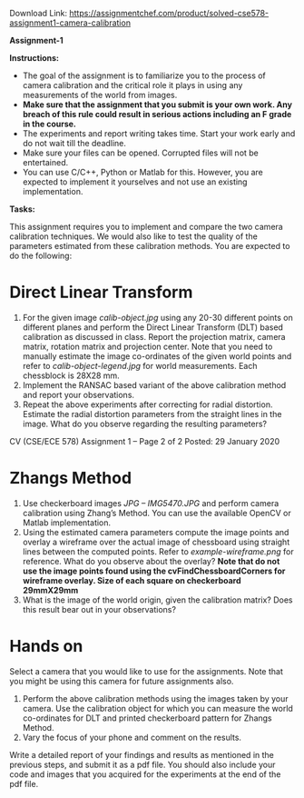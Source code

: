 Download Link: https://assignmentchef.com/product/solved-cse578-assignment1-camera-calibration
<br>



<strong>Assignment-1 </strong>

<strong>Instructions:</strong>

<ul>

 <li>The goal of the assignment is to familiarize you to the process of camera calibration and the critical role it plays in using any measurements of the world from images.</li>

 <li><strong>Make sure that the assignment that you submit is your own work. Any breach of this rule could result in serious actions including an F grade in the course.</strong></li>

 <li>The experiments and report writing takes time. Start your work early and do not wait till the deadline.</li>

 <li>Make sure your files can be opened. Corrupted files will not be entertained.</li>

 <li>You can use C/C++, Python or Matlab for this. However, you are expected to implement it yourselves and not use an existing implementation.</li>

</ul>

<strong>Tasks:</strong>

This assignment requires you to implement and compare the two camera calibration techniques. We would also like to test the quality of the parameters estimated from these calibration methods. You are expected to do the following:

<h1>Direct Linear Transform</h1>

<ol>

 <li>For the given image <em>calib-object.jpg </em>using any 20-30 different points on different planes and perform the Direct Linear Transform (DLT) based calibration as discussed in class. Report the projection matrix, camera matrix, rotation matrix and projection center. Note that you need to manually estimate the image co-ordinates of the given world points and refer to <em>calib-object-legend.jpg </em>for world measurements. Each chessblock is 28X28 mm.</li>

 <li>Implement the RANSAC based variant of the above calibration method and report your observations.</li>

 <li>Repeat the above experiments after correcting for radial distortion. Estimate the radial distortion parameters from the straight lines in the image. What do you observe regarding the resulting parameters?</li>

</ol>

CV (CSE/ECE 578)                        Assignment 1 – Page 2 of 2            Posted: 29 January 2020

<h1>Zhangs Method</h1>

<ol>

 <li>Use checkerboard images <em>JPG – IMG5470.JPG </em>and perform camera calibration using Zhang’s Method. You can use the available OpenCV or Matlab implementation.</li>

 <li>Using the estimated camera parameters compute the image points and overlay a wireframe over the actual image of chessboard using straight lines between the computed points. Refer to <em>example-wireframe.png </em>for reference. What do you observe about the overlay? <strong>Note that do not use the image points found using the cvFindChessboardCorners for wireframe overlay. Size of each square on checkerboard 29mmX29mm</strong></li>

 <li>What is the image of the world origin, given the calibration matrix? Does this result bear out in your observations?</li>

</ol>

<h1>Hands on</h1>

Select a camera that you would like to use for the assignments. Note that you might be using this camera for future assignments also.

<ol>

 <li>Perform the above calibration methods using the images taken by your camera. Use the calibration object for which you can measure the world co-ordinates for DLT and printed checkerboard pattern for Zhangs Method.</li>

 <li>Vary the focus of your phone and comment on the results.</li>

</ol>

Write a detailed report of your findings and results as mentioned in the previous steps, and submit it as a pdf file. You should also include your code and images that you acquired for the experiments at the end of the pdf file.